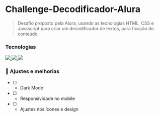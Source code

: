 # Challenge-Decodificador-Alura

>Desafio proposto pela Alura, usando as tecnologias HTML, CSS e Javascript para criar um decodificador de textos, para fixação do conteúdo

### Tecnologias
 <a href="https://developer.mozilla.org/pt-BR/docs/Web/HTML" title="HTML" Alt="Logo do HTML">
  <img src="https://skillicons.dev/icons?i=html"/>
</a>
<a href="https://developer.mozilla.org/pt-BR/docs/Web/CSS" title="CSS" Alt="Logo do CSS">
  <img src="https://skillicons.dev/icons?i=css"/>
</a>
<a href="https://developer.mozilla.org/pt-BR/docs/Web/JavaScript" title="Javascript" Alt="Logo do Javascript">
  <img src="https://skillicons.dev/icons?i=js"/>
</a>

### 🔧 Ajustes e melhorias

- [ ] - Dark Mode
- [ ] - Responsividade no mobile
- [ ] - Ajustes nos ícones e design
